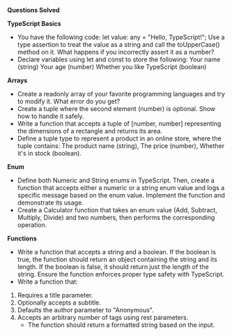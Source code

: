 **Questions Solved**

**TypeScript Basics**
* You have the following code:
let value: any = "Hello, TypeScript!";
Use a type assertion to treat the value as a string and call the toUpperCase() method on it.
What happens if you incorrectly assert it as a number?
* Declare variables using let and const to store the following:
Your name (string)
Your age (number)
Whether you like TypeScript (boolean)

**Arrays**
* Create a readonly array of your favorite programming languages and try to modify it. What error do you get?
* Create a tuple where the second element (number) is optional. Show how to handle it safely.
* Write a function that accepts a tuple of [number, number] representing the dimensions of a rectangle and returns its area.
* Define a tuple type to represent a product in an online store, where the tuple contains:
The product name (string), The price (number), Whether it's in stock (boolean).

**Enum**
* Define both Numeric and String enums in TypeScript. Then, create a function that accepts either a numeric or a string enum value and logs a specific message based on the enum value. Implement the function and demonstrate its usage.
* Create a Calculator function that takes an enum value (Add, Subtract, Multiply, Divide) and two numbers, then performs the corresponding operation.

**Functions**
* Write a function that accepts a string and a boolean. If the boolean is true, the function should return an object containing the string and its length. If the boolean is false, it should return just the length of the string. Ensure the function enforces proper type safety with TypeScript.
* Write a function that:
1. Requires a title parameter.
2. Optionally accepts a subtitle.
3. Defaults the author parameter to "Anonymous".
4. Accepts an arbitrary number of tags using rest parameters.
    - The function should return a formatted string based on the input.



